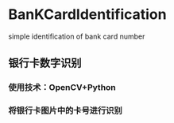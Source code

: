# BanKCardIdentification
simple identification of bank card number
## 银行卡数字识别
### 使用技术：OpenCV+Python
### 将银行卡图片中的卡号进行识别
